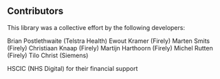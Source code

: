 ## Contributors

This library was a collective effort by the following developers:

Brian Postlethwaite (Telstra Health)
Ewout Kramer (Firely)
Marten Smits (Firely)
Christiaan Knaap (Firely)
Martijn Harthoorn (Firely)
Michel Rutten (Firely)
Tilo Christ (Siemens)

HSCIC (NHS Digital) for their financial support
